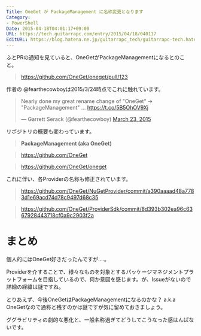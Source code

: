 ```yaml
---
Title: OneGet が PackageManagement に名称変更となります
Category:
- PowerShell
Date: 2015-04-18T04:01:17+09:00
URL: https://tech.guitarrapc.com/entry/2015/04/18/040117
EditURL: https://blog.hatena.ne.jp/guitarrapc_tech/guitarrapc-tech.hatenablog.com/atom/entry/8454420450091854460
---
```


ふとPRの通知を見ていると、OneGetがPackageManagementになるとのこと。

> https://github.com/OneGet/oneget/pull/123

作者の @fearthecowboyは2015/3/24時点でこれに触れています。

<blockquote class="twitter-tweet" lang="en"><p>Nearly done my great rename change of &quot;OneGet&quot; -> &quot;PackageManagement&quot; ... <a href="https://t.co/5B5OhOV9Xj">https://t.co/5B5OhOV9Xj</a></p>&mdash; Garrett Serack (@fearthecowboy) <a href="https://twitter.com/fearthecowboy/status/580102189495939072">March 23, 2015</a></blockquote>
<script async src="//platform.twitter.com/widgets.js" charset="utf-8"></script>

リポジトリの概要も変わっています。

> **PackageManagement (aka OneGet)**

> https://github.com/OneGet

> https://github.com/OneGet/oneget

これに伴い、各Providerの名称も修正されています。


> https://github.com/OneGet/NuGetProvider/commit/a390aaaad48a7783d1e69acd74d78c9497d68c35

> https://github.com/OneGet/ProviderSdk/commit/8d393b302ea96c6367928443718cf0a9c2903f2a

# まとめ

個人的にはOneGet好きだったんですが....。

Providerを介することで、様々なものを対象とするパッケージマネジメントプラットフォームを目指しているので、何か意図を感じます。が、Issueがないので詳細の経緯は謎ですね。

とりあえず、今後OneGetはPackageManagementになるのかな？ a.k.a OneGetなので通称と残すのかは謎ですが気に留めておきましょう。

ググラビリティの劇的な悪化と、一般名称過ぎてどうしてこうなった感はんぱないです。
